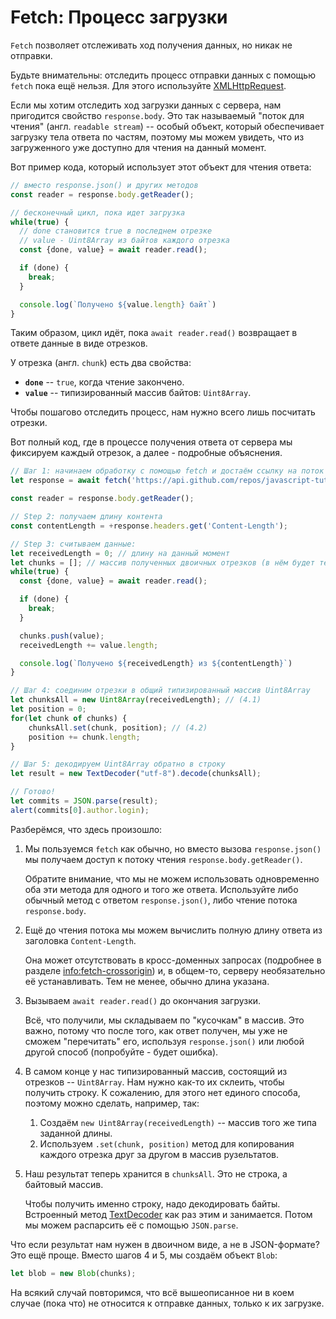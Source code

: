 
# Fetch: Процесс загрузки

`Fetch` позволяет отслеживать ход получения данных, но никак не отправки. 

Будьте внимательны: отследить процесс отправки данных с помощью `fetch` пока ещё нельзя. Для этого используйте [XMLHttpRequest](info:xmlhttprequest).

Если мы хотим отследить ход загрузки данных с сервера, нам пригодится свойство `response.body`. Это так называемый "поток для чтения" (англ. `readable stream`) -- особый объект, который обеспечивает загрузку тела ответа по частям, поэтому мы можем увидеть, что из загруженного уже доступно для чтения на данный момент. 

Вот пример кода, который использует этот объект для чтения ответа:

```js
// вместо response.json() и других методов
const reader = response.body.getReader();

// бесконечный цикл, пока идет загрузка
while(true) {
  // done становится true в последнем отрезке
  // value - Uint8Array из байтов каждого отрезка
  const {done, value} = await reader.read();

  if (done) {
    break;
  }

  console.log(`Получено ${value.length} байт`)
}
```

Таким образом, цикл идёт, пока `await reader.read()` возвращает в ответе данные в виде отрезков.

У отрезка (англ. `chunk`) есть два свойства:
- **`done`** -- `true`, когда чтение закончено.
- **`value`** -- типизированный массив байтов: `Uint8Array`.

Чтобы пошагово отследить процесс, нам нужно всего лишь посчитать отрезки.

Вот полный код, где в процессе получения ответа от сервера мы фиксируем каждый отрезок, а далее - подробные объяснения.

```js run async
// Шаг 1: начинаем обработку с помощью fetch и достаём ссылку на поток для чтения
let response = await fetch('https://api.github.com/repos/javascript-tutorial/en.javascript.info/commits?per_page=100');

const reader = response.body.getReader();

// Step 2: получаем длину контента
const contentLength = +response.headers.get('Content-Length');

// Step 3: считываем данные:
let receivedLength = 0; // длину на данный момент
let chunks = []; // массив полученных двоичных отрезков (в нём будет тело ответа)
while(true) {
  const {done, value} = await reader.read();

  if (done) {
    break;
  }

  chunks.push(value);
  receivedLength += value.length;

  console.log(`Получено ${receivedLength} из ${contentLength}`)
}

// Шаг 4: соединим отрезки в общий типизированный массив Uint8Array
let chunksAll = new Uint8Array(receivedLength); // (4.1)
let position = 0;
for(let chunk of chunks) {
	chunksAll.set(chunk, position); // (4.2)
	position += chunk.length;
}

// Шаг 5: декодируем Uint8Array обратно в строку
let result = new TextDecoder("utf-8").decode(chunksAll);

// Готово!
let commits = JSON.parse(result);
alert(commits[0].author.login);
```

Разберёмся, что здесь произошло:

1. Мы пользуемся `fetch` как обычно, но вместо вызова `response.json()` мы получаем доступ к потоку чтения `response.body.getReader()`.

    Обратите внимание, что мы не можем использовать одновременно оба эти метода для одного и того же ответа. Используйте либо обычный метод с ответом `response.json()`, либо чтение потока `response.body`.
2. Ещё до чтения потока мы можем вычислить полную длину ответа из заголовка `Content-Length`.

    Она может отсутствовать в кросс-доменных запросах  (подробнее в разделе <info:fetch-crossorigin>) и, в общем-то, серверу необязательно её устанавливать. Тем не менее, обычно длина указана.
3. Вызываем `await reader.read()` до окончания загрузки.

    Всё, что получили, мы складываем по "кусочкам" в массив. Это важно, потому что после того, как ответ получен, мы уже не сможем "перечитать" его, используя `response.json()` или любой другой способ (попробуйте - будет ошибка).
4. В самом конце у нас типизированный массив, состоящий из отрезков -- `Uint8Array`. Нам нужно как-то их склеить, чтобы получить строку. К сожалению, для этого нет единого способа, поэтому можно сделать, например, так:
    1. Создаём `new Uint8Array(receivedLength)` -- массив того же типа заданной длины.
    2. Используем `.set(chunk, position)` метод для копирования каждого отрезка друг за другом в массив рузельтатов.
5. Наш результат теперь хранится в `chunksAll`. Это не строка, а байтовый массив.

    Чтобы получить именно строку, надо декодировать байты. Встроенный метод [TextDecoder](info:text-decoder) как раз этим и занимается. Потом мы можем распарсить её с помощью `JSON.parse`.

Что если результат нам нужен в двоичном виде, а не в JSON-формате? Это ещё проще. Вместо шагов 4 и 5, мы создаём объект `Blob`:
```js
let blob = new Blob(chunks);
```

На всякий случай повторимся, что всё вышеописанное ни в коем случае (пока что) не относится к отправке данных, только к их загрузке.